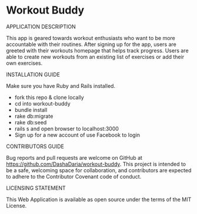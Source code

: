 # Workout Buddy

APPLICATION DESCRIPTION

This app is geared towards workout enthusiasts who want to be more accountable with their routines. After signing up for the app, users are greeted with their workouts homepage that helps track progress. Users are able to create new workouts from an existing list of exercises or add their own exercises.

INSTALLATION GUIDE

Make sure you have Ruby and Rails installed.

  - fork this repo & clone locally
  - cd into workout-buddy
  - bundle install
  - rake db:migrate
  - rake db:seed
  - rails s and open browser to localhost:3000
  - Sign up for a new account of use Facebook to login

CONTRIBUTORS GUIDE

Bug reports and pull requests are welcome on GitHub at https://github.com/DashaDaria/workout-buddy. This project is intended to be a safe, welcoming space for collaboration, and contributors are expected to adhere to the Contributor Covenant code of conduct.

LICENSING STATEMENT

This Web Application is available as open source under the terms of the MIT License.

